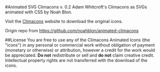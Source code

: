 #Animated SVG Climacons v. 0.2
Adam Whitcroft's Climacons as SVGs animated with CSS by Noah Blon.

Visit the [Climacons](http://adamwhitcroft.com/climacons/) website to download the original icons.

Origin repo from https://github.com/noahblon/animated-climacons

##License
You are free to use any of the Climacons Animated Icons (the "icons") in any personal or commercial work without obligation of payment (monetary or otherwise) or attribution, however a credit for the work would be appreciated. <strong>Do not</strong> redistribute or sell and <strong>do not</strong> claim creative credit. Intellectual property rights are not transferred with the download of the icons.
